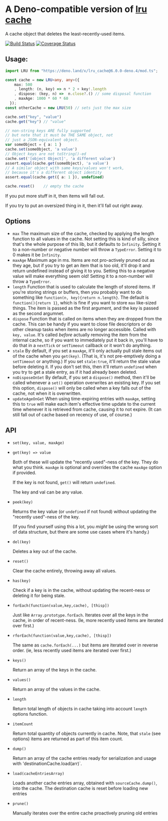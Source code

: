 # A Deno-compatible version of [lru cache](https://github.com/isaacs/node-lru-cache)

A cache object that deletes the least-recently-used items.

[![Build Status](https://travis-ci.org/isaacs/node-lru-cache.svg?branch=master)](https://travis-ci.org/isaacs/node-lru-cache) [![Coverage Status](https://coveralls.io/repos/isaacs/node-lru-cache/badge.svg?service=github)](https://coveralls.io/github/isaacs/node-lru-cache)

## Usage:

```typescript
import LRU from "https://deno.land/x/lru_cache@6.0.0-deno.4/mod.ts";

const cache = new LRU<any, any>({
    max: 500
    , length: (n, key) => n * 2 + key!.length
    , dispose: (key, n) =>  n.close?.() // some disposal function
    , maxAge: 1000 * 60 * 60
  });
const otherCache = new LRU(50) // sets just the max size

cache.set("key", "value")
cache.get("key") // "value"

// non-string keys ARE fully supported
// but note that it must be THE SAME object, not
// just a JSON-equivalent object.
var someObject = { a: 1 }
cache.set(someObject, 'a value')
// Object keys are not toString()-ed
cache.set('[object Object]', 'a different value')
assert.equal(cache.get(someObject), 'a value')
// A similar object with same keys/values won't work,
// because it's a different object identity
assert.equal(cache.get({ a: 1 }), undefined)

cache.reset()    // empty the cache
```

If you put more stuff in it, then items will fall out.

If you try to put an oversized thing in it, then it'll fall out right
away.

## Options

* `max` The maximum size of the cache, checked by applying the length
  function to all values in the cache.  Not setting this is kind of
  silly, since that's the whole purpose of this lib, but it defaults
  to `Infinity`.  Setting it to a non-number or negative number will
  throw a `TypeError`.  Setting it to 0 makes it be `Infinity`.
* `maxAge` Maximum age in ms.  Items are not pro-actively pruned out
  as they age, but if you try to get an item that is too old, it'll
  drop it and return undefined instead of giving it to you.
  Setting this to a negative value will make everything seem old!
  Setting it to a non-number will throw a `TypeError`.
* `length` Function that is used to calculate the length of stored
  items.  If you're storing strings or buffers, then you probably want
  to do something like `function(n, key){return n.length}`.  The default is
  `function(){return 1}`, which is fine if you want to store `max`
  like-sized things.  The item is passed as the first argument, and
  the key is passed as the second argumnet.
* `dispose` Function that is called on items when they are dropped
  from the cache.  This can be handy if you want to close file
  descriptors or do other cleanup tasks when items are no longer
  accessible.  Called with `key, value`.  It's called *before*
  actually removing the item from the internal cache, so if you want
  to immediately put it back in, you'll have to do that in a
  `nextTick` or `setTimeout` callback or it won't do anything.
* `stale` By default, if you set a `maxAge`, it'll only actually pull
  stale items out of the cache when you `get(key)`.  (That is, it's
  not pre-emptively doing a `setTimeout` or anything.)  If you set
  `stale:true`, it'll return the stale value before deleting it.  If
  you don't set this, then it'll return `undefined` when you try to
  get a stale entry, as if it had already been deleted.
* `noDisposeOnSet` By default, if you set a `dispose()` method, then
  it'll be called whenever a `set()` operation overwrites an existing
  key.  If you set this option, `dispose()` will only be called when a
  key falls out of the cache, not when it is overwritten.
* `updateAgeOnGet` When using time-expiring entries with `maxAge`,
  setting this to `true` will make each item's effective time update
  to the current time whenever it is retrieved from cache, causing it
  to not expire.  (It can still fall out of cache based on recency of
  use, of course.)

## API

* `set(key, value, maxAge)`
* `get(key) => value`

    Both of these will update the "recently used"-ness of the key.
    They do what you think. `maxAge` is optional and overrides the
    cache `maxAge` option if provided.

    If the key is not found, `get()` will return `undefined`.

    The key and val can be any value.

* `peek(key)`

    Returns the key value (or `undefined` if not found) without
    updating the "recently used"-ness of the key.

    (If you find yourself using this a lot, you *might* be using the
    wrong sort of data structure, but there are some use cases where
    it's handy.)

* `del(key)`

    Deletes a key out of the cache.

* `reset()`

    Clear the cache entirely, throwing away all values.

* `has(key)`

    Check if a key is in the cache, without updating the recent-ness
    or deleting it for being stale.

* `forEach(function(value,key,cache), [thisp])`

    Just like `Array.prototype.forEach`.  Iterates over all the keys
    in the cache, in order of recent-ness.  (Ie, more recently used
    items are iterated over first.)

* `rforEach(function(value,key,cache), [thisp])`

    The same as `cache.forEach(...)` but items are iterated over in
    reverse order.  (ie, less recently used items are iterated over
    first.)

* `keys()`

    Return an array of the keys in the cache.

* `values()`

    Return an array of the values in the cache.

* `length`

    Return total length of objects in cache taking into account
    `length` options function.

* `itemCount`

    Return total quantity of objects currently in cache. Note, that
    `stale` (see options) items are returned as part of this item
    count.

* `dump()`

    Return an array of the cache entries ready for serialization and usage
    with 'destinationCache.load(arr)`.

* `load(cacheEntriesArray)`

    Loads another cache entries array, obtained with `sourceCache.dump()`,
    into the cache. The destination cache is reset before loading new entries

* `prune()`

    Manually iterates over the entire cache proactively pruning old entries
